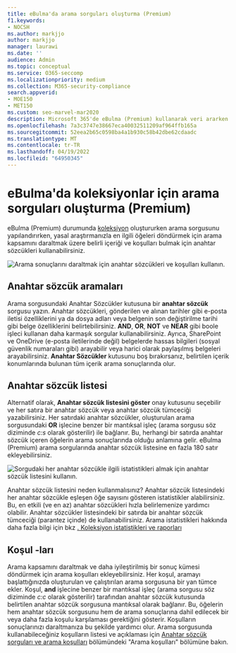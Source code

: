 ```yaml
---
title: eBulma'da arama sorguları oluşturma (Premium)
f1.keywords:
- NOCSH
ms.author: markjjo
author: markjjo
manager: laurawi
ms.date: ''
audience: Admin
ms.topic: conceptual
ms.service: O365-seccomp
ms.localizationpriority: medium
ms.collection: M365-security-compliance
search.appverid:
- MOE150
- MET150
ms.custom: seo-marvel-mar2020
description: Microsoft 365'de eBulma (Premium) kullanarak veri ararken arama kapsamını daraltmak için anahtar sözcükleri ve koşulları kullanın.
ms.openlocfilehash: 7a3c3747e38667eca40032511209af964ffb165a
ms.sourcegitcommit: 52eea2b65c0598ba4a1b930c58b42dbe62cdaadc
ms.translationtype: MT
ms.contentlocale: tr-TR
ms.lasthandoff: 04/19/2022
ms.locfileid: "64950345"
---
```

# <a name="build-search-queries-for-collections-in-ediscovery-premium"></a>eBulma'da koleksiyonlar için arama sorguları oluşturma (Premium)

eBulma (Premium) durumunda [koleksiyon](collections-overview.md) oluştururken arama sorgusunu yapılandırırken, yasal araştırmanızla en ilgili öğeleri döndürmek için arama kapsamını daraltmak üzere belirli içeriği ve koşulları bulmak için anahtar sözcükleri kullanabilirsiniz.

![Arama sonuçlarını daraltmak için anahtar sözcükleri ve koşulları kullanın.](../media/SearchQueryBox.png)

## <a name="keyword-searches"></a>Anahtar sözcük aramaları

Arama sorgusundaki Anahtar Sözcükler kutusuna bir **anahtar sözcük** sorgusu yazın. Anahtar sözcükleri, gönderilen ve alınan tarihler gibi e-posta iletisi özelliklerini ya da dosya adları veya belgenin son değiştirilme tarihi gibi belge özelliklerini belirtebilirsiniz. **AND**, **OR**, **NOT** ve **NEAR** gibi boole işleci kullanan daha karmaşık sorgular kullanabilirsiniz. Ayrıca, SharePoint ve OneDrive (e-posta iletilerinde değil) belgelerde hassas bilgileri (sosyal güvenlik numaraları gibi) arayabilir veya harici olarak paylaşılmış belgeleri arayabilirsiniz. **Anahtar Sözcükler** kutusunu boş bırakırsanız, belirtilen içerik konumlarında bulunan tüm içerik arama sonuçlarında olur.

## <a name="keyword-list"></a>Anahtar sözcük listesi

Alternatif olarak, **Anahtar sözcük listesini göster** onay kutusunu seçebilir ve her satıra bir anahtar sözcük veya anahtar sözcük tümceciği yazabilirsiniz. Her satırdaki anahtar sözcükler, oluşturulan arama sorgusundaki **OR** işlecine benzer bir mantıksal işleç (arama sorgusu söz diziminde *c:s* olarak gösterilir) ile bağlanır. Bu, herhangi bir satırda anahtar sözcük içeren öğelerin arama sonuçlarında olduğu anlamına gelir. eBulma (Premium) arama sorgularında anahtar sözcük listesine en fazla 180 satır ekleyebilirsiniz.

![Sorgudaki her anahtar sözcükle ilgili istatistikleri almak için anahtar sözcük listesini kullanın.](../media/KeywordListSearch.png)

Anahtar sözcük listesini neden kullanmalısınız? Anahtar sözcük listesindeki her anahtar sözcükle eşleşen öğe sayısını gösteren istatistikler alabilirsiniz. Bu, en etkili (ve en az) anahtar sözcükleri hızla belirlemenize yardımcı olabilir. Anahtar sözcükler listesindeki bir satırda bir anahtar sözcük tümceciği (parantez içinde) de kullanabilirsiniz. Arama istatistikleri hakkında daha fazla bilgi için bkz [. Koleksiyon istatistikleri ve raporları](collection-statistics-reports.md)

## <a name="conditions"></a>Koşul -ları

Arama kapsamını daraltmak ve daha iyileştirilmiş bir sonuç kümesi döndürmek için arama koşulları ekleyebilirsiniz. Her koşul, aramayı başlattığınızda oluşturulan ve çalıştırılan arama sorgusuna bir yan tümce ekler. Koşul, **and** işlecine benzer bir mantıksal işleç (arama sorgusu söz diziminde *c:c* olarak gösterilir) tarafından anahtar sözcük kutusunda belirtilen anahtar sözcük sorgusuna mantıksal olarak bağlanır. Bu, öğelerin hem anahtar sözcük sorgusunu hem de arama sonuçlarına dahil edilecek bir veya daha fazla koşulu karşılaması gerektiğini gösterir. Koşulların sonuçlarınızı daraltmanıza bu şekilde yardımcı olur. Arama sorgusunda kullanabileceğiniz koşulların listesi ve açıklaması için [Anahtar sözcük sorguları ve arama koşulları](keyword-queries-and-search-conditions.md#search-conditions) bölümündeki "Arama koşulları" bölümüne bakın.
